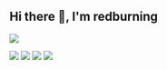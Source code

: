 ## Hi there 👋, I'm redburning

<!--
**redburning/redburning** is a ✨ _special_ ✨ repository because its `README.md` (this file) appears on your GitHub profile.

Here are some ideas to get you started:

- 🔭 I’m currently working on ...
- 🌱 I’m currently learning ...
- 👯 I’m looking to collaborate on ...
- 🤔 I’m looking for help with ...
- 💬 Ask me about ...
- 📫 How to reach me: ...
- 😄 Pronouns: ...
- ⚡ Fun fact: ...
-->


![](https://github-profile-summary-cards.vercel.app/api/cards/profile-details?username=redburning&theme=github)

![](https://github-profile-summary-cards.vercel.app/api/cards/repos-per-language?username=redburning&theme=github)
![](https://github-profile-summary-cards.vercel.app/api/cards/most-commit-language?username=redburning&theme=github)
![](https://github-profile-summary-cards.vercel.app/api/cards/stats?username=redburning&theme=github)
![](https://github-profile-summary-cards.vercel.app/api/cards/productive-time?username=redburning&theme=github)
